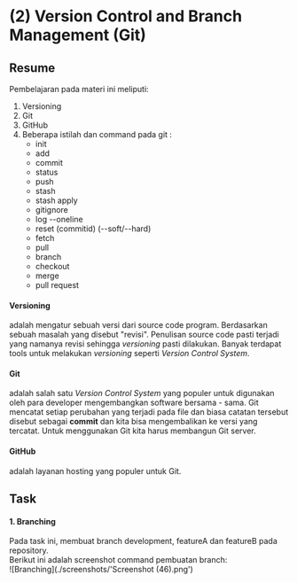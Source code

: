 # (2) Version Control and Branch Management (Git)
## Resume
Pembelajaran pada materi ini meliputi:
1. Versioning
2. Git
3. GitHub
4. Beberapa istilah dan command pada git :
    - init
    - add
    - commit
    - status
    - push
    - stash
    - stash apply
    - gitignore
    - log --oneline
    - reset (commitid) (--soft/--hard)
    - fetch
    - pull
    - branch
    - checkout
    - merge
    - pull request
  
#### Versioning
adalah mengatur sebuah versi dari source code program. Berdasarkan sebuah masalah yang disebut "revisi". Penulisan source code pasti terjadi yang namanya revisi sehingga *versioning* pasti dilakukan. Banyak terdapat tools untuk melakukan *versioning* seperti *Version Control System*.
  
#### Git
adalah salah satu *Version Control System* yang populer untuk digunakan oleh para developer mengembangkan software bersama - sama. Git mencatat setiap perubahan yang terjadi pada file dan biasa catatan tersebut disebut sebagai **commit** dan kita bisa mengembalikan ke versi yang tercatat. Untuk menggunakan Git kita harus membangun Git server.

#### GitHub
adalah layanan hosting yang populer untuk Git.
  
## Task
#### 1. Branching
Pada task ini, membuat branch development, featureA dan featureB pada repository.  
Berikut ini adalah screenshot command pembuatan branch:  
![Branching](./screenshots/'Screenshot (46).png') 
